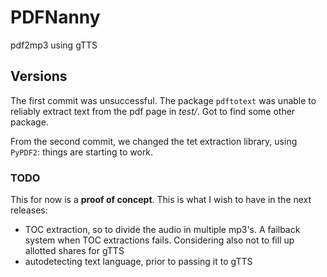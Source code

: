 # PDFNanny

pdf2mp3 using gTTS

## Versions

The first commit was unsuccessful. The package `pdftotext` was unable to reliably extract text from the pdf page in _test/_. Got to find some other package.

From the second commit, we changed the tet extraction library, using `PyPDF2`: things are starting to work.

### TODO

This for now is a **proof of concept**. This is what I wish to have in the next releases:

- TOC extraction, so to divide the audio in multiple mp3's. A failback system when TOC extractions fails. Considering also not to fill up allotted shares for gTTS
- autodetecting text language, prior to passing it to gTTS

